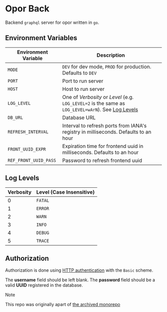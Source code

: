 # Opor Back
Backend `graphql` server for opor written in `go`.

## Environment Variables
Environment Variable | Description
--- | ---
`MODE` | `DEV` for dev mode, `PROD` for production. Defaults to `DEV`
`PORT` | Port to run server
`HOST` | Host to run server
`LOG_LEVEL` | One of *Verbosity* or *Level* (e.g. `LOG_LEVEL=2` is the same as `LOG_LEVEL=wArN`). See [Log Levels](#log-levels)
`DB_URL` | Database URL
`REFRESH_INTERVAL` | Interval to refresh ports from IANA's registry in milliseconds. Defaults to an hour
`FRONT_UUID_EXPR` | Expiration time for frontend uuid in milliseconds. Defaults to an hour
`REF_FRONT_UUID_PASS` | Password to refresh frontend uuid

## Log Levels
Verbosity | Level (Case Insensitive)
--- | ---
0 | `FATAL`
1 | `ERROR`
2 | `WARN`
3 | `INFO`
4 | `DEBUG`
5 | `TRACE`

## Authorization
Authorization is done using [HTTP authentication](https://developer.mozilla.org/en-US/docs/Web/HTTP/Authentication) with the `Basic` scheme.

The **username** field should be left blank. The **password** field should be a valid **UUID** registered in the database.

> [!NOTE]
> This repo was originally apart of [the archived monorepo](https://github.com/arsmoriendy/opor)

